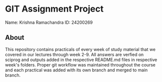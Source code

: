 # GIT Assignment Project
Name: Krishna Ramachandra
ID: 24200269

## About
This repository contains practicals of every week of study material that we covered in our lectures through week 2-9. 
All answers are verfied on sciprog and outputs added in the respective README.md files in respective week's folders.
Proper git workflow was maintained throughout the course and each practical was added with its own branch and merged to main branch.
